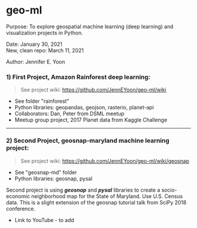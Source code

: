 # geo-ml

Purpose: To explore geospatial machine learning (deep learning) and visualization projects in Python.  

Date: January 30, 2021  
New, clean repo: March 11, 2021  

Author: Jennifer E. Yoon  

### 1) First Project, Amazon Rainforest deep learning:  
 > See project wiki:  https://github.com/JennEYoon/geo-ml/wiki   
 
 * See folder "rainforest"  
 * Python libraries:  geopandas, geojson, rasterio, planet-api  
 * Collaborators: Dan, Peter from DSML meetup   
 * Meetup group project, 2017 Planet data from Kaggle Challenge  

------------------------------------  

### 2) Second Project, geosnap-maryland machine learning project:  
  > See project wiki:  https://github.com/JennEYoon/geo-ml/wiki/geosnap  
  
 * See "geosnap-md" folder  
 * Python libraries: geosnap, pysal 
 
Second project is using ***geosnap*** and ***pysal*** libraries to create a socio-economic neighborhood map for the State of Maryland.  Use U.S. Census data. This is a slight extension of the geosnap tutorial talk from SciPy 2018 conference.  
  * Link to YouTube - to add
